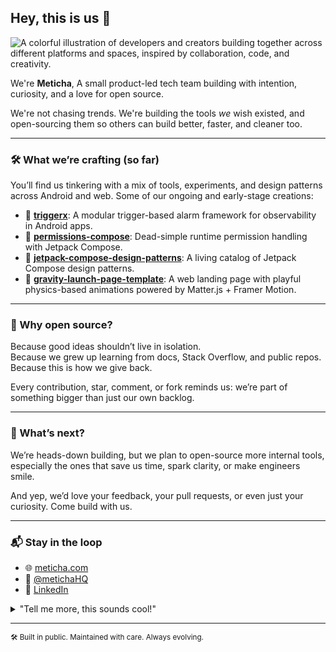## Hey, this is us 👋

![A colorful illustration of developers and creators building together across different platforms and spaces, inspired by collaboration, code, and creativity.](https://github.com/user-attachments/assets/1e63da88-5f8d-4918-a649-7e090b3a663c)


We're **Meticha**, A small product-led tech team building with intention, curiosity, and a love for open source.

We're not chasing trends. We're building the tools *we* wish existed, and open-sourcing them so others can build better, faster, and cleaner too.

---

### 🛠️ What we’re crafting (so far)

You’ll find us tinkering with a mix of tools, experiments, and design patterns across Android and web. Some of our ongoing and early-stage creations:

- 🧭 [**triggerx**](https://github.com/meticha/triggerx): A modular trigger-based alarm framework for observability in Android apps.
- 🔐 [**permissions-compose**](https://github.com/meticha/permissions-compose): Dead-simple runtime permission handling with Jetpack Compose.
- 🧱 [**jetpack-compose-design-patterns**](https://github.com/meticha/jetpack-compose-design-patterns): A living catalog of Jetpack Compose design patterns.
- 🌌 [**gravity-launch-page-template**](https://github.com/meticha/gravity-launch-page-template): A web landing page with playful physics-based animations powered by Matter.js + Framer Motion.

---

### 🍃 Why open source?

Because good ideas shouldn’t live in isolation.  
Because we grew up learning from docs, Stack Overflow, and public repos.  
Because this is how we give back.

Every contribution, star, comment, or fork reminds us: we’re part of something bigger than just our own backlog.

---

### 🔭 What’s next?

We’re heads-down building, but we plan to open-source more internal tools, especially the ones that save us time, spark clarity, or make engineers smile.

And yep, we’d love your feedback, your pull requests, or even just your curiosity. Come build with us.

---

### 📬 Stay in the loop

- 🌐 [meticha.com](https://meticha.com)
- 🧵 [@metichaHQ](https://twitter.com/metichaHQ)
- 💼 [LinkedIn](https://www.linkedin.com/company/meticha)

<details>
  <summary>"Tell me more, this sounds cool!"</summary>
  <br>

- Our work blends **Android**, **Jetpack Compose**, **React**, **Vite**, **Framer Motion**, and just enough 🪄 animation to make things feel alive.
- We believe in **small teams**, **clean APIs**, and **delightful defaults**.
- Most of our ideas start with *“this should be simpler.”*

</details>

---

<sub>🛠️ Built in public. Maintained with care. Always evolving.</sub>
